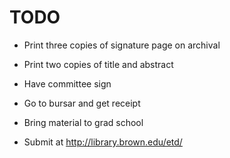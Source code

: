 TODO
====

* Print three copies of signature page on archival

* Print two copies of title and abstract

* Have committee sign

* Go to bursar and get receipt

* Bring material to grad school

* Submit at http://library.brown.edu/etd/

